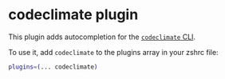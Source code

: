 # codeclimate plugin

This plugin adds autocompletion for the [`codeclimate` CLI](https://github.com/codeclimate/codeclimate).

To use it, add `codeclimate` to the plugins array in your zshrc file:
```zsh
plugins=(... codeclimate)
```
